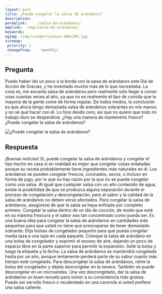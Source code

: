 ```yaml
---
layout: post
title: ¿Puede congelar la salsa de arándanos?  
description: 
permalink:     /salsa-de-arándanos/
amplink:  /amp/salsa-de-arándanos/
keywords: 
ogimg: /img/cranberrysauce-300x200.jpg
sitemap:
 priority: 1
 changefreq:    'monthly'
---
```




## Pregunta

Puedo haber ido un poco a la borda con la salsa de arándanos este Día de Acción de Gracias, y he inventado mucho más de lo que necesitaba. La cosa es, me encanta salsa de arándanos pero realmente sólo llegar a comer unas cuantas veces al año, ya que no es realmente el tipo de comida que la mayoría de la gente come de forma regular. De todos modos, la conclusión es que ahora tengo demasiada salsa de arándanos sobrantes en mis manos y no sé qué hacer con él. Lo hice desde cero, así que no quiero que todo mi trabajo duro se desperdicie. ¿Hay una manera de mantenerlo fresco? ¿Puede congelar la salsa de arándanos?


![¿Puede congelar la salsa de arándanos?](https://sepuedecongelar.com/img/cranberrysauce-300x200.jpg "¿Puede congelar la salsa de arándanos?" )


## Respuesta

¡Buenas noticias! Sí, puede congelar la salsa de arándanos y congelar el tipo hecho en casa si en realidad es mejor que congelar cosas enlatadas porque su receta probablemente tiene ingredientes más naturales en él. Los arándanos se pueden congelar frescos, cocinados, secos, o incluso en forma de jugo, por lo que no hay razón por la que no se puede congelar como una salsa. Al igual que cualquier salsa con un alto contenido de agua, existe la posibilidad de que se produzca alguna separación durante el proceso de congelación y descongelación, pero el sabor y la calidad de la salsa de arándanos no deben verse afectados.
Para congelar la salsa de arándanos, asegúrese de que la salsa se haya enfriado por completo primero. Congelar la salsa dentro de un día de cocción, de modo que esté en su máxima frescura y el sabor sea tan concentrado como pueda ser. Es una buena idea para congelar la salsa de arándanos en cantidades más pequeñas para que usted no tiene que preocuparse de tener demasiado sobrante. Elija bolsas de congelador pequeño para que pueda congelar media taza a una taza en cada paquete.
Coloque la salsa de arándano en una bolsa de congelador y exprimir el exceso de aire, dejando un poco de espacio libre en la parte superior para permitir la expansión. Selle la bolsa y luego la etiqueta y la fecha. La salsa de arándanos se mantendrá congelada hasta por un año, aunque lentamente perderá parte de su sabor cuanto más tiempo esté congelado.
Para descongelar la salsa de arándanos, retire la bolsa del congelador y déjela descongelar en la nevera. También se puede descongelar en un microondas. Una vez descongelado, dar la salsa de arándanos un buen revuelo para volver a su consistencia más gruesa. Puede ser servido fresco o recalentado en una cacerola si usted prefiere una salsa caliente.
